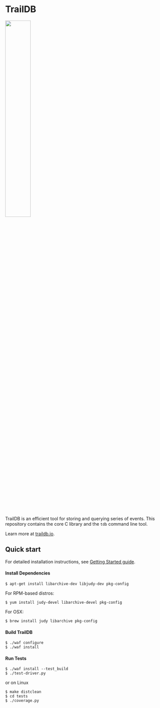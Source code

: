 # TrailDB

<img src="http://traildb.io/images/tdb_logo@2x.png" style="width: 40%">

TrailDB is an efficient tool for storing and querying series of events.
This repository contains the core C library and the `tdb` command line tool.

Learn more at [traildb.io](http://traildb.io).

## Quick start

For detailed installation instructions, see [Getting Started guide](http://traildb.io/docs/getting_started/).

#### Install Dependencies

	$ apt-get install libarchive-dev libjudy-dev pkg-config

For RPM-based distros:

	$ yum install judy-devel libarchive-devel pkg-config

For OSX:

	$ brew install judy libarchive pkg-config

#### Build TrailDB

    $ ./waf configure
    $ ./waf install

#### Run Tests

    $ ./waf install --test_build
    $ ./test-driver.py

or on Linux

    $ make distclean
    $ cd tests
    $ ./coverage.py
